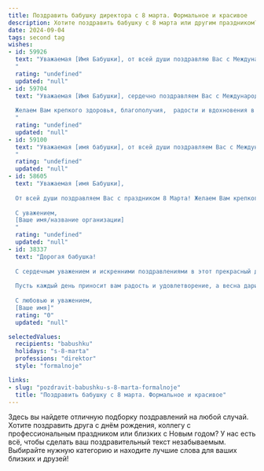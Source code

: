 ```yaml
---
title: Поздравить бабушку директора с 8 марта. Формальное и красивое
description: Хотите поздравить бабушку с 8 марта или другим праздником? Наш ИИ создаст незабываемое поздравление, а вы обязательно выделитесь среди других.  
date: 2024-09-04
tags: second tag
wishes:
- id: 59926
  text: "Уважаемая [Имя Бабушки], от всей души поздравляю Вас с Международным женским днем 8 Марта!  Желаю Вам крепкого здоровья, благополучия,  радости и душевного тепла. Пусть Ваши дни будут наполнены яркими моментами и приятными сюрпризами.  Особые слова благодарности за Ваш профессионализм и успешную работу на посту директора. Пусть Ваши решения всегда будут верными, а труд приносит удовлетворение и уважение!
  "
  rating: "undefined"
  updated: "null"
- id: 59704
  text: "Уважаемая [Имя Бабушки], сердечно поздравляем Вас с Международным женским днем 8 марта!
  
  Желаем Вам крепкого здоровья, благополучия,  радости и вдохновения в Вашей нелегкой, но такой важной работе директора. Пусть окружают Вас только добрые и отзывчивые люди, а Ваши старания всегда будут высоко оценены.
  "
  rating: "undefined"
  updated: "null"
- id: 59100
  text: "Уважаемая [имя бабушки], от всей души поздравляем Вас с Международным женским днем 8 Марта! Желаем Вам крепкого здоровья, неиссякаемого оптимизма, благополучия и радости в каждом дне. Пусть Ваша работа на посту директора приносит Вам удовлетворение, а дом всегда будет наполнен теплом и любовью. С праздником!
  "
  rating: "undefined"
  updated: "null"
- id: 58605
  text: "Уважаемая [имя Бабушки],
  
  От всей души поздравляем Вас с праздником 8 Марта! Желаем Вам крепкого здоровья, благополучия, радости и новых ярких впечатлений! Пусть этот весенний день принесет Вам прекрасное настроение, а Ваша мудрость и опыт всегда будут ценным руководством для всех окружающих.
  
  С уважением,
  [Ваше имя/название организации]
  "
  rating: "undefined"
  updated: "null"
- id: 38337
  text: "Дорогая бабушка!
  
  С сердечным уважением и искренними поздравлениями в этот прекрасный день 8 Марта! Ваш профессионализм и трудолюбие как директора безусловно вдохновляют, но ещё более ценна ваша мудрость и любовь, которых вы щедро делитесь с вашей семьёй.
  
  Пусть каждый день приносит вам радость и удовлетворение, а весна дарит тепло и яркие краски жизни. Желаю здоровья, счастья и гармонии в душе. Вы — наша опора и вдохновение!
  
  С любовью и уважением,
  [Ваше имя]"
  rating: "0"
  updated: "null"

selectedValues:
  recipients: "babushku"
  holidays: "s-8-marta"
  professions: "direktor"
  style: "formalnoje"

links:
- slug: "pozdravit-babushku-s-8-marta-formalnoje"
  title: "Поздравить бабушку с 8 марта. Формальное и красивое"
---
```


Здесь вы найдете отличную подборку поздравлений на любой случай. 
Хотите поздравить друга с днём рождения, коллегу с профессиональным праздником или близких с Новым годом? У нас есть всё, чтобы сделать ваш поздравительный текст незабываемым. Выбирайте нужную категорию и находите лучшие слова для ваших близких и друзей!

